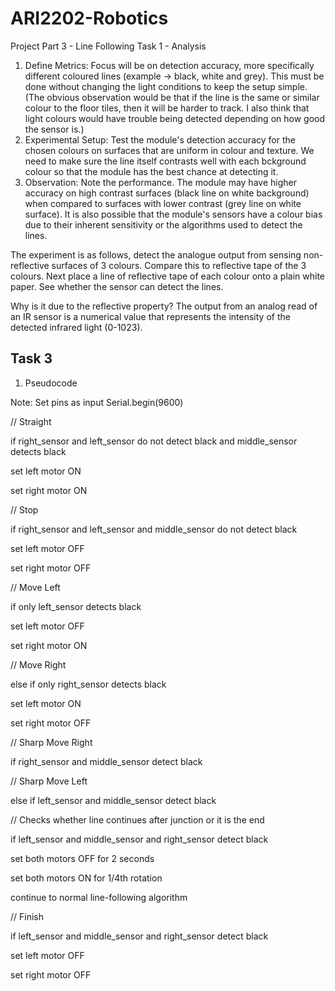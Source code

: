 # ARI2202-Robotics

Project Part 3 - Line Following
Task 1 - Analysis

1. Define Metrics: Focus will be on detection accuracy, more specifically different coloured lines (example -> black, white and grey). This must be done without changing the light conditions to keep the setup simple. (The obvious observation would be that if the line is the same or similar colour to the floor tiles, then it will be harder to track. I also think that light colours would have trouble being detected depending on how good the sensor is.)
2. Experimental Setup: Test the module's detection accuracy for the chosen colours on surfaces that are uniform in colour and texture. We need to make sure the line itself contrasts well with each bckground colour so that the module has the best chance at detecting it.
3. Observation: Note the performance. The module may have higher accuracy on high contrast surfaces (black line on white background) when compared to surfaces with lower contrast (grey line on white surface). It is also possible that the module's sensors have a colour bias due to their inherent sensitivity or the algorithms used to detect the lines.

The experiment is as follows, detect the analogue output from sensing non-reflective surfaces of 3 colours. Compare this to reflective tape of the 3 colours. Next place a line of reflective tape of each colour onto a plain white paper. See whether the sensor can detect the lines.

Why is it due to the reflective property?
The output from an analog read of an IR sensor is a numerical value that represents the intensity of the detected infrared light (0-1023).


## Task 3 

1. Pseudocode

Note: Set pins as input 
      Serial.begin(9600)

// Straight

if right_sensor and left_sensor do not detect black and middle_sensor detects black
  
  set left motor ON
  
  set right motor ON

// Stop

if right_sensor and left_sensor and middle_sensor do not detect black

  set left motor OFF
  
  set right motor OFF

// Move Left

if only left_sensor detects black

  set left motor OFF
  
  set right motor ON

// Move Right

else if only right_sensor detects black

  set left motor ON
  
  set right motor OFF

// Sharp Move Right

if right_sensor and middle_sensor detect black

// Sharp Move Left

else if left_sensor and middle_sensor detect black

// Checks whether line continues after junction or it is the end

if left_sensor and middle_sensor and right_sensor detect black

  set both motors OFF for 2 seconds
  
  set both motors ON for 1/4th rotation
  
  continue to normal line-following algorithm

// Finish

if left_sensor and middle_sensor and right_sensor detect black

set left motor OFF

set right motor OFF
